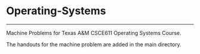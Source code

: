 # Operating-Systems
---

Machine Problems for Texas A&M CSCE611 Operating Systems Course.

The handouts for the machine problem are added in the main directory. 
